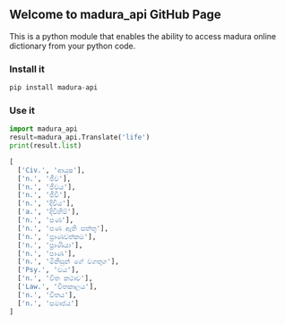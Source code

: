## Welcome to madura_api GitHub Page

This is a python module that enables the ability to access madura online dictionary from your python code.

### Install it
```python
pip install madura-api
```

### Use it
```python
import madura_api
result=madura_api.Translate('life')
print(result.list)
```
```python
[
  ['Civ.', 'ආයුෂ'],
  ['n.', 'ජීව'],
  ['n.', 'ජීවය'],
  ['n.', 'ජීවි'],
  ['n.', 'දිවිය'],
  ['a.', 'දිවිහිම්'],
  ['n.', 'පණ'],
  ['n.', 'පණ ඇති සත්තු'],
  ['n.', 'ප්‍රාණවත්කම'],
  ['n.', 'ප්‍රාණියා'],
  ['n.', 'පාණ'],
  ['n.', 'මිනිසුන් ගේ වගතුග'],
  ['Psy.', 'වය'],
  ['n.', 'විත කථාව'],
  ['Law.', 'විතකාලය'],
  ['n.', 'විතය'],
  ['n.', 'සමාජය']
]

```
